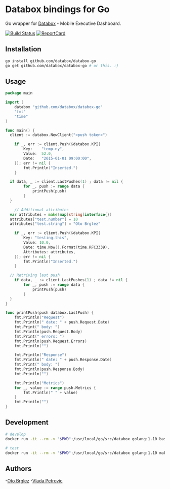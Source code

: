 # Databox bindings for Go

Go wrapper for [Databox](http://databox.com) - Mobile Executive Dashboard.

[![Build Status][BuildStatus-Image]][BuildStatus-Url]
[![ReportCard][ReportCard-Image]][ReportCard-Url]

## Installation

```bash
go install github.com/databox/databox-go
go get github.com/databox/databox-go # or this. :)
```

## Usage
```go
package main

import (
	databox "github.com/databox/databox-go"
	"fmt"
	"time"
)

func main() {
  client := databox.NewClient("<push token>")

	if _, err := client.Push(&databox.KPI{
		Key:	"temp.ny",
		Value: 	52.0,
		Date: 	"2015-01-01 09:00:00",
	}); err != nil {
		fmt.Println("Inserted.")
	}

  if data, _ := client.LastPushes(1) ; data != nil {
		for _, push := range data {
			printPush(push)
		}
  }

	// Additional attributes
  var attributes = make(map[string]interface{})
  attributes["test.number"] = 10
  attributes["test.string"] = "Oto Brglez"

	if _, err := client.Push(&databox.KPI{
		Key: "testing.this",
		Value: 10.0,
		Date: time.Now().Format(time.RFC3339),
		Attributes: attributes,
	}); err != nil {
		fmt.Println("Inserted.")
	}

  // Retriving last push
	if data, _ := client.LastPushes(1) ; data != nil {
		for _, push := range data {
			printPush(push)
		}
  }
}

func printPush(push databox.LastPush) {
	fmt.Println("Request")
	fmt.Println(" date: " + push.Request.Date)
	fmt.Print(" body: ")
	fmt.Println(push.Request.Body)
	fmt.Print(" errors: ")
	fmt.Println(push.Request.Errors)
	fmt.Println("")

	fmt.Println("Response")
	fmt.Println(" date: " + push.Response.Date)
	fmt.Print(" body: ")
	fmt.Println(push.Response.Body)
	fmt.Println("")

	fmt.Println("Metrics")
	for _, value := range push.Metrics {
		fmt.Println(" " + value)
	}
	fmt.Println("")
}

```

## Development


```bash
# develop
docker run -it --rm -v "$PWD":/usr/local/go/src/databox golang:1.10 bash

# test
docker run -it --rm -v "$PWD":/usr/local/go/src/databox golang:1.10 make
```

## Authors
 -[Oto Brglez](https://github.com/otobrglez)
 -[Vlada Petrovic](https://github.com/vladapetrovic)


[BuildStatus-Url]: https://travis-ci.org/databox/databox-go
[BuildStatus-Image]: https://travis-ci.org/databox/databox-go.svg                     
[ReportCard-Url]: http://goreportcard.com/report/databox/databox-go
[ReportCard-Image]: http://goreportcard.com/badge/databox/databox-go
